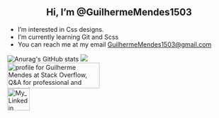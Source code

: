 
<h2  align="center"> Hi, I’m @GuilhermeMendes1503</h2>

-  I’m interested in Css designs.
-  I’m currently learning Git and Scss
-  You can reach me at my email GuilhermeMendes1503@gmail.com
 
![Anurag's GitHub stats](https://github-readme-stats.vercel.app/api?username=GuilhermeMendes1503&show_icons=true&theme=chartreuse-dark)
![](https://github-readme-stats.vercel.app/api/top-langs/?username=GuilhermeMendes1503&layout=compact)
<br><a href="https://stackoverflow.com/users/17886737/guilherme-mendes"><img src="https://stackoverflow.com/users/flair/17886737.png?theme=dark" width="208" height="58" alt="profile for Guilherme Mendes at Stack Overflow, Q&amp;A for professional and enthusiast programmers" title="profile for Guilherme Mendes at Stack Overflow, Q&amp;A for professional and enthusiast programmers"></a>
<br>
<a href="www.linkedin.com/in/guilherme-mendes-83302821a"><img src="https://cdn-icons-png.flaticon.com/512/174/174857.png" width="50" height="50" alt="My_Linkedin"></a>
